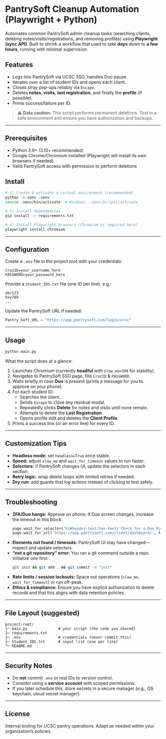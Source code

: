 # PantrySoft Cleanup Automation (Playwright + Python)

Automates common PantrySoft admin cleanup tasks (searching clients, deleting notes/visits/registrations, and removing profiles) using **Playwright (sync API)**. Built to shrink a workflow that used to take **days** down to **a few hours**, running with minimal supervision.

## Features
- Logs into PantrySoft via UCSC SSO, handles Duo pause.
- Iterates over a list of student IDs and opens each client.
- Closes stray pop-ups reliably via `Escape`.
- Deletes **notes**, **visits**, **last registration**, and finally the **profile** (if possible).
- Prints success/failure per ID.

> ⚠️ **Data caution:** This script performs permanent deletions. Test in a safe environment and ensure you have authorization and backups.

---

## Prerequisites
- Python 3.9+ (3.10+ recommended)
- Google Chrome/Chromium installed (Playwright will install its own browsers if needed)
- Valid PantrySoft access with permission to perform deletions

## Install
```bash
# 1) Create & activate a virtual environment (recommended)
python -m venv .venv
source .venv/bin/activate  # Windows: .venv\Scripts\activate

# 2) Install dependencies
pip install -r requirements.txt

# 3) Install Playwright browsers (Chromium is required here)
playwright install chromium
```

---

## Configuration
Create a `.env` file in the project root with your credentials:
```
CruzID=your_username_here
PASSWORD=your_password_here
```

Provide a `Student_IDS.txt` file (one ID per line), e.g.:
```
abc123
bxy789
...
```

Update the PantrySoft URL if needed:
```python
Pantry_Soft_URL = "https://app.pantrysoft.com/login/ucsc"
```

---

## Usage
```bash
python main.py
```

What the script does at a glance:
1. Launches Chromium (currently **headful** with `slow_mo=300` for stability).
2. Navigates to PantrySoft SSO page, fills `CruzID` & `PASSWORD`.
3. Waits briefly in case **Duo** is present (prints a message for you to approve on your phone).
4. For each student ID:
   - Searches the client.
   - Sends `Escape` to close any residual modal.
   - Repeatedly clicks **Delete** for notes and visits until none remain.
   - Attempts to delete the **Last Registration**.
   - Opens profile edit and deletes the **Client Profile**.
5. Prints a success line (or an error line) for every ID.

---

## Customization Tips
- **Headless mode:** set `headless=True` once stable.
- **Speed:** adjust `slow_mo` and `wait_for_timeout` values to run faster.
- **Selectors:** if PantrySoft changes UI, update the selectors in each section.
- **Retry logic:** wrap delete loops with limited retries if needed.
- **Dry run:** add guards that _log_ actions instead of clicking to test safely.

---

## Troubleshooting
- **2FA/Duo hangs:** Approve on phone; if Duo screen changes, increase the timeout in this block:
  ```python
  page.wait_for_selector("h1#header-text:has-text('Check for a Duo Push')", timeout=5000)
  page.wait_for_url('https://app.pantrysoft.com/client/dashboard/', timeout=12000)
  ```
- **Elements not found / timeouts:** PantrySoft UI may have changed—inspect and update selectors.
- **“not a git repository” error:** You ran a git command outside a repo. Initialize one first:
  ```bash
  git init && git add . && git commit -m "init"
  ```
- **Rate limits / session lockouts:** Space out operations (`slow_mo`, `wait_for_timeout`) or run off-peak.
- **Ethics & compliance:** Ensure you have explicit authorization to delete records and that this aligns with data retention policies.

---

## File Layout (suggested)
```
project-root/
├─ main.py              # your script (the code you shared)
├─ requirements.txt
├─ .env                 # credentials (never commit this)
├─ Student_IDS.txt      # input list (one per line)
└─ README.md
```

---

## Security Notes
- Do **not** commit `.env` or real IDs to version control.
- Consider using a **service account** with scoped permissions.
- If you later schedule this, store secrets in a secure manager (e.g., OS keychain, cloud secret manager).

---

## License
Internal tooling for UCSC pantry operations. Adapt as needed within your organization’s policies.
